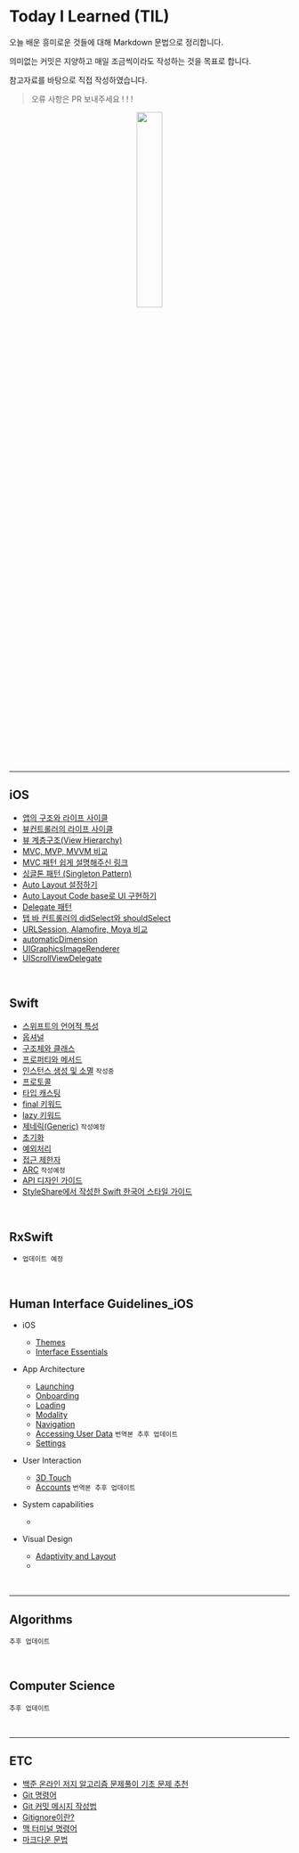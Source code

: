 # Today I Learned (TIL)

오늘 배운 흥미로운 것들에 대해 Markdown 문법으로 정리합니다. 

의미없는 커밋은 지양하고 매일 조금씩이라도 작성하는 것을 목표로 합니다.

참고자료를 바탕으로 직접 작성하였습니다.

> 오류 사항은 PR 보내주세요 ! ! !

<p align="center"><img src= "https://img1.daumcdn.net/thumb/R1280x0.fjpg/?fname=http://t1.daumcdn.net/brunch/service/user/703K/image/Qqqhpwp4N49IKrbf2F0Lrp0l6L4.jpg" width="30%" ></p>

---

## iOS
  - [앱의 구조와 라이프 사이클](./iOS/AppStructure,%20AppLifeCycle.md)
  - [뷰컨트롤러의 라이프 사이클](./iOS/ViewController%20Life%20Cycle.md)
  - [뷰 계층구조(View Hierarchy)](./iOS/ViewHierarchy.md)
  - [MVC, MVP, MVVM 비교](./iOS/MVC,%20MVP,%20MVVM.md)
  - [MVC 패턴 쉽게 설명해주신 링크](./iOS/MVC.md)
  - [싱글톤 패턴 (Singleton Pattern)](./iOS/SingletonPattern.md)
  - [Auto Layout 설정하기](./iOS/Auto%20Layout.md)
  - [Auto Layout Code base로 UI 구현하기](./iOS/Auto%20Layout-Code%20base%20UI.md)
  - [Delegate 패턴](./iOS/Delegate%20Pattern.md)
  - [탭 바 컨트롤러의 didSelect와 shouldSelect ](./iOS/tabBarController.md)
  - [URLSession, Alamofire, Moya 비교](./iOS/%EC%84%9C%EB%B2%84%ED%86%B5%EC%8B%A0%EB%B9%84%EA%B5%90.md)
  - [automaticDimension](./iOS/automaticDimension.md)
  - [UIGraphicsImageRenderer](./iOS/UIGraphicsImageRenderer.md)
  - [UIScrollViewDelegate](./iOS/UIScrollViewDelegate.md)


<br>

## Swift
  - [스위프트의 언어적 특성](./Swift/About%20Swift.md)
  - [옵셔널](./Swift/Optionals.md)
  - [구조체와 클래스](./Swift/Struct,%20Class.md)
  - [프로퍼티와 메서드](./Swift/Property.md)
  - [인스턴스 생성 및 소멸](./Swift/Instance.md) `작성중`
  - [프로토콜](./Swift/Protocol.md)
  - [타입 캐스팅](./iOS/TypeCasting.md)
  - [final 키워드](./Swift/final.md)
  - [lazy 키워드](./Swift/lazy.md)
  - [제네릭(Generic)](./Swift/Generic.md) `작성예정`
  - [초기화](./Swift/init.md)
  - [예외처리](./Swift/exception.md)
  - [접근 제한자](./Swift/AccessControl.md)
  - [ARC](./Swift/ARC.md) `작성예정`
  - [API 디자인 가이드](./Swift/API%20Design%20Guidelines.md)
  - [StyleShare에서 작성한 Swift 한국어 스타일 가이드](./Swift/Swift%20Style%20Guide%20by%20StyleShare.md)

<br>

## RxSwift
  - `업데이트 예정`

<br>

## Human Interface Guidelines_iOS
  - iOS
    - [Themes](./HIG_iOS/1-1.Themes.md)
    - [Interface Essentials](./HIG_iOS/1-2.Interface%20Essentials.md)

  - App Architecture
    - [Launching](./HIG_iOS/2-1.Launching.md)
    - [Onboarding](./HIG_iOS/2-2.Onboarding.md)
    - [Loading](./HIG_iOS/2-3.Loading.md)
    - [Modality](./HIG_iOS/2-4.Modality.md)
    - [Navigation](./HIG_iOS/2-5.Navigation.md)
    - [Accessing User Data](./HIG_iOS/2-6.Accessing%20User%20Data%20and%20Resources.md) `번역본 추후 업데이트`
    - [Settings](./HIG_iOS/2-7.Settings.md)

  - User Interaction
    - [3D Touch](./HIG_iOS/3-1.3D%20Touch.md)
    - [Accounts](./HIG_iOS/3-2.Accounts.md) `번역본 추후 업데이트`

  - System capabilities
    - []()

  - Visual Design
    - [Adaptivity and Layout](./HIG_iOS/5-1.Adaptivity%20and%20Layout.md)
    - []()

<br>

---

## Algorithms

`추후 업데이트`

<br>

## Computer Science

`추후 업데이트`

<br>

---

## ETC
  - [백준 온라인 저지 알고리즘 문제풀이 기초 문제 추천](./ETC/BOJ%20PS.md)
  - [Git 명령어](./ETC/Git%20Commit%20Message.md)
  - [Git 커밋 메시지 작성법](./ETC/Git%20Command%20Line.md)
  - [Gitignore이란?](./ETC/Gitignore.md)
  - [맥 터미널 명령어](./ETC/Mac%20Terminal%20Command.md)
  - [마크다운 문법](./ETC/Markdown.md)
